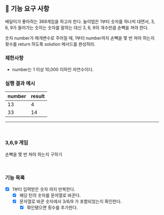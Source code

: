 ## 🚀 기능 요구 사항

배달이가 좋아하는 369게임을 하고자 한다. 놀이법은 1부터 숫자를 하나씩 대면서, 3, 6, 9가 들어가는 숫자는 숫자를 말하는 대신 3, 6, 9의 개수만큼 손뼉을 쳐야 한다.

숫자 number가 매개변수로 주어질 때, 1부터 number까지 손뼉을 몇 번 쳐야 하는지 횟수를 return 하도록 solution 메서드를 완성하라.

### 제한사항

- number는 1 이상 10,000 이하인 자연수이다.

### 실행 결과 예시

| number | result |
| --- | --- |
| 13 | 4 |
| 33 | 14 |

---
<br />

### 3,6,9 게임

손뼉을 몇 번 쳐야 하는지 구하기

<br/>

### 기능 목록

- [x] 1부터 입력받은 숫자 까지 반복한다.
    - [x] 해당 턴의 숫자를 문자열로 바꾼다.
    - [x] 문자열로 바꾼 숫자에서 3/6/9 가 포함되었는지 확인한다.
      - [x] 확인됐으면 횟수를 추가한다.